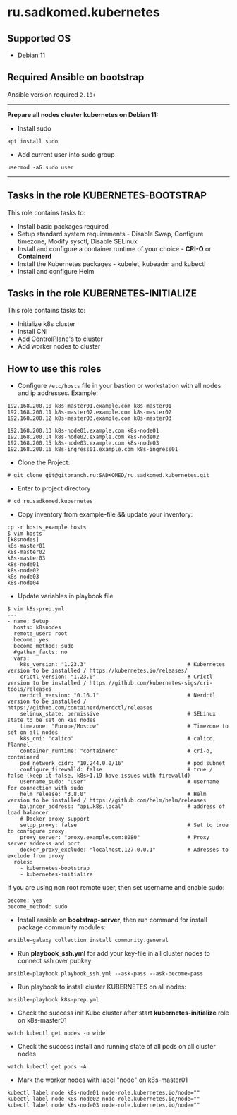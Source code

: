 # ru.sadkomed.kubernetes

## Supported OS

- Debian 11

## Required Ansible on bootstrap
Ansible version required `2.10+`

-----

**Prepare all nodes cluster kubernetes on Debian 11:**

- Install sudo

```
apt install sudo
```

- Add current user into sudo group

```
usermod -aG sudo user
```

-----

## Tasks in the role KUBERNETES-BOOTSTRAP

This role contains tasks to:

- Install basic packages required
- Setup standard system requirements - Disable Swap, Configure timezone, Modify sysctl, Disable SELinux
- Install and configure a container runtime of your choice - **CRI-O** or **Containerd**
- Install the Kubernetes packages - kubelet, kubeadm and kubectl
- Install and configure Helm


## Tasks in the role KUBERNETES-INITIALIZE

This role contains tasks to:

- Initialize k8s cluster
- Install CNI
- Add ControlPlane's to cluster
- Add worker nodes to cluster


## How to use this roles

- Configure `/etc/hosts` file in your bastion or workstation with all nodes and ip addresses. Example:

```
192.168.200.10 k8s-master01.example.com k8s-master01
192.168.200.11 k8s-master02.example.com k8s-master02
192.168.200.12 k8s-master03.example.com k8s-master03

192.168.200.13 k8s-node01.example.com k8s-node01
192.168.200.14 k8s-node02.example.com k8s-node02
192.168.200.15 k8s-node03.example.com k8s-node03
192.168.200.16 k8s-ingress01.example.com k8s-ingress01

```
- Clone the Project:
```
# git clone git@gitbranch.ru:SADKOMED/ru.sadkomed.kubernetes.git
```

- Enter to project directory

```
# cd ru.sadkomed.kubernetes
```


- Copy inventory from example-file && update your inventory:

```
cp -r hosts_example hosts
$ vim hosts
[k8snodes]
k8s-master01
k8s-master02
k8s-master03
k8s-node01
k8s-node02
k8s-node03
k8s-node04
```

- Update variables in playbook file

```
$ vim k8s-prep.yml
---
- name: Setup
  hosts: k8snodes
  remote_user: root
  become: yes
  become_method: sudo
  #gather_facts: no
  vars:
    k8s_version: "1.23.3"                                # Kubernetes version to be installed / https://kubernetes.io/releases/
    crictl_version: "1.23.0"                             # Crictl version to be installed / https://github.com/kubernetes-sigs/cri-tools/releases
    nerdctl_version: "0.16.1"                            # Nerdctl version to be installed / https://github.com/containerd/nerdctl/releases
    selinux_state: permissive                            # SELinux state to be set on k8s nodes
    timezone: "Europe/Moscow"                            # Timezone to set on all nodes
    k8s_cni: "calico"                                    # calico, flannel
    container_runtime: "containerd"                      # cri-o, containerd
    pod_network_cidr: "10.244.0.0/16"                    # pod subnet
    configure_firewalld: false                           # true / false (keep it false, k8s>1.19 have issues with firewalld)
    username_sudo: "user"                                # username for connection with sudo
    helm_release: "3.8.0"                                # Helm version to be installed / https://github.com/helm/helm/releases
    balancer_address: "api.k8s.local"                    # address of load balancer
    # Docker proxy support
    setup_proxy: false                                   # Set to true to configure proxy
    proxy_server: "proxy.example.com:8080"               # Proxy server address and port
    docker_proxy_exclude: "localhost,127.0.0.1"          # Adresses to exclude from proxy
  roles:
    - kubernetes-bootstrap
    - kubernetes-initialize
```

If you are using non root remote user, then set username and enable sudo:

```
become: yes
become_method: sudo
```

- Install ansible on **bootstrap-server**, then run command for install package community modules:

```
ansible-galaxy collection install community.general
```

- Run **playbook_ssh.yml** for add your key-file in all cluster nodes to connect ssh over pubkey:

```
ansible-playbook playbook_ssh.yml --ask-pass --ask-become-pass
```

- Run playbook to install cluster KUBERNETES on all nodes:
```
ansible-playbook k8s-prep.yml
```

- Check the success init Kube cluster after start **kubernetes-initialize** role on k8s-master01

```
watch kubectl get nodes -o wide
```

- Check the success install and running state of all pods on all cluster nodes

```
watch kubectl get pods -A
```

- Mark the worker nodes with label "node" on k8s-master01

```
kubectl label node k8s-node01 node-role.kubernetes.io/node=""
kubectl label node k8s-node02 node-role.kubernetes.io/node=""
kubectl label node k8s-node03 node-role.kubernetes.io/node=""
```
